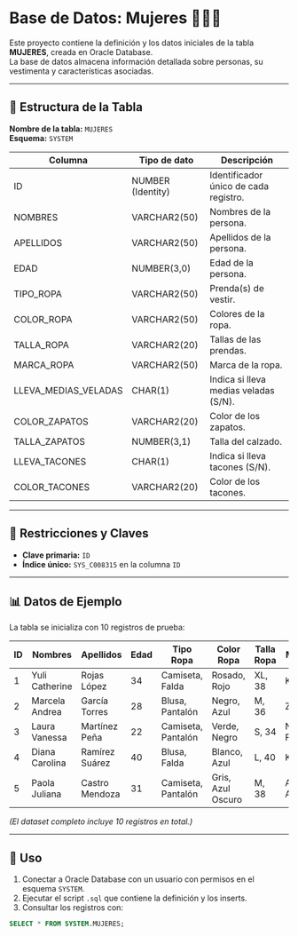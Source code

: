 # Base de Datos: Mujeres 👩‍💼👠

Este proyecto contiene la definición y los datos iniciales de la tabla **MUJERES**, creada en Oracle Database.  
La base de datos almacena información detallada sobre personas, su vestimenta y características asociadas.

---

## 📌 Estructura de la Tabla

**Nombre de la tabla:** `MUJERES`  
**Esquema:** `SYSTEM`

| Columna              | Tipo de dato        | Descripción |
|-----------------------|---------------------|-------------|
| ID                   | NUMBER (Identity)   | Identificador único de cada registro. |
| NOMBRES              | VARCHAR2(50)        | Nombres de la persona. |
| APELLIDOS            | VARCHAR2(50)        | Apellidos de la persona. |
| EDAD                 | NUMBER(3,0)         | Edad de la persona. |
| TIPO_ROPA            | VARCHAR2(50)        | Prenda(s) de vestir. |
| COLOR_ROPA           | VARCHAR2(50)        | Colores de la ropa. |
| TALLA_ROPA           | VARCHAR2(20)        | Tallas de las prendas. |
| MARCA_ROPA           | VARCHAR2(50)        | Marca de la ropa. |
| LLEVA_MEDIAS_VELADAS | CHAR(1)             | Indica si lleva medias veladas (S/N). |
| COLOR_ZAPATOS        | VARCHAR2(20)        | Color de los zapatos. |
| TALLA_ZAPATOS        | NUMBER(3,1)         | Talla del calzado. |
| LLEVA_TACONES        | CHAR(1)             | Indica si lleva tacones (S/N). |
| COLOR_TACONES        | VARCHAR2(20)        | Color de los tacones. |

---

## 🔑 Restricciones y Claves

- **Clave primaria:** `ID`
- **Índice único:** `SYS_C008315` en la columna `ID`

---

## 📊 Datos de Ejemplo

La tabla se inicializa con 10 registros de prueba:

| ID  | Nombres          | Apellidos        | Edad | Tipo Ropa        | Color Ropa    | Talla Ropa | Marca Ropa         | Medias Veladas | Zapatos | Talla Zapatos | Tacones | Color Tacones |
|-----|------------------|------------------|------|------------------|---------------|------------|--------------------|----------------|---------|---------------|---------|---------------|
| 1   | Yuli Catherine   | Rojas López      | 34   | Camiseta, Falda  | Rosado, Rojo  | XL, 38    | KOAJ, KOAJ         | S              | NULL    | NULL          | S       | Anaranjado    |
| 2   | Marcela Andrea   | García Torres    | 28   | Blusa, Pantalón  | Negro, Azul   | M, 36     | Zara, Levis        | N              | Blanco  | 7.5           | N       | NULL          |
| 3   | Laura Vanessa    | Martínez Peña    | 22   | Camiseta, Pantalón | Verde, Negro | S, 34     | Nike, Studio F     | N              | Negro   | 6             | S       | Negro         |
| 4   | Diana Carolina   | Ramírez Suárez   | 40   | Blusa, Falda     | Blanco, Azul  | L, 40     | KOAJ, Esprit       | S              | Azul    | 8             | N       | NULL          |
| 5   | Paola Juliana    | Castro Mendoza   | 31   | Camiseta, Pantalón | Gris, Azul Oscuro | M, 38 | Adidas, Americanino | N            | Rojo    | 7             | S       | Rojo          |

*(El dataset completo incluye 10 registros en total.)*

---

## 🚀 Uso

1. Conectar a Oracle Database con un usuario con permisos en el esquema `SYSTEM`.
2. Ejecutar el script `.sql` que contiene la definición y los inserts.
3. Consultar los registros con:

```sql
SELECT * FROM SYSTEM.MUJERES;
